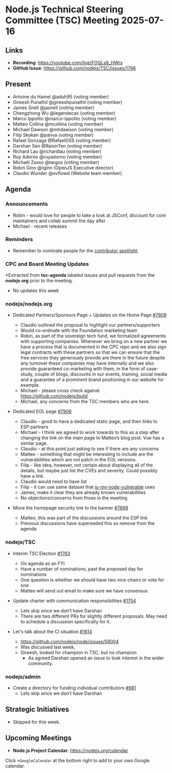 # Node.js Technical Steering Committee (TSC) Meeting 2025-07-16

## Links

* **Recording**:  <https://youtube.com/live/FOQLs8_HWrs>
* **GitHub Issue**: <https://github.com/nodejs/TSC/issues/1766>

## Present

* Antoine du Hamel @aduh95 (voting member)
* Gireesh Punathil @gireeshpunathil (voting member)
* James Snell @jasnell (voting member)
* Chengzhong Wu @legendecas (voting member)
* Marco Ippolito @marco-ippolito (voting member)
* Matteo Collina @mcollina (voting member)
* Michael Dawson @mhdawson (voting member)
* Filip Skokan @panva (voting member)
* Rafael Gonzaga @RafaelGSS (voting member)
* Darshan Sen @RaisinTen (voting member)
* Richard Lau @richardlau (voting member)
* Ruy Adorno @ruyadorno (voting member)
* Michaël Zasso @targos (voting member)
* Robin Ginn @rginn (OpenJS Executive director)
* Claudio Wunder @ovflowd (Website team member)

## Agenda

### Announcements

* Robin - would love for people to take a look at JSConf, discount for core maintainers and collab summit the day after
* Michael - recent releases

### Reminders

* Remember to nominate people for the [contributor spotlight](https://github.com/nodejs/node/blob/main/doc/contributing/reconizing-contributors.md#bi-monthly-contributor-spotlight)

### CPC and Board Meeting Updates

*Extracted from **tsc-agenda** labeled issues and pull requests from the **nodejs org** prior to the meeting.

* No updates this week

### nodejs/nodejs.org

* Dedicated Partners/Sponsors Page + Updates on the Home Page [#7909](https://github.com/nodejs/nodejs.org/issues/7909)
  * Claudio outlined the proposal to highlight our partners/supporters
  * Would co-ordinate with the Foundation marketing team
  * Robin, as part of the sovereign tech fund, we formalized agreements with
    supporting companies. Whenever we bring on a new partner we have a process that is
    documented in the CPC repo and we also sign legal contracts with these partners so that
    we can ensure that the free services they generously provide are there in the future
    despite any turnover these companies may have internally and we also provide guaranteed
    co-marketing with them, in the form of case-study, couple of blogs, discounts in our events,
    training, social media and a guarantee of a prominent brand positioning in our website for
    example.
  * Michael - please cross check against <https://github.com/nodejs/build>
  * Michael, any concerns from the TSC members who are here.

* Dedicated EOL page [#7906](https://github.com/nodejs/nodejs.org/issues/7906)
  * Claudio - good to have a dedicated static page, and then links to ESP partners
  * Michael - I think we agreed to work towards to this as a step after changing the link on the
    main page to Matteo’s blog post. Vue has a similar page.
  * Claudio - at this point just asking to see if there are any concerns
  * Matteo - something that might be interesting to include are the vulnerabilities which are not
    patch in the EOL versions.
  * Filip - like idea, however, not certain about displaying all of the details, but maybe just list the
    CVEs and severity. Could possibly have a link.
  * Claudio would need to have list
  * Filip - it can use same dataset that [is-my-node-vulnerable](https://github.com/nodejs/is-my-node-vulnerable) uses
  * James, make it clear they are already known vulnerabilities
  * No objections/concerns from those in the meeting

* Move the homepage security link to the banner [#7899](https://github.com/nodejs/nodejs.org/issues/7899)
  * Matteo, this was part of the discussions around the ESP link
  * Previous discussions have superseded this so remove from the agenda

### nodejs/TSC

* Interim TSC Election [#1763](https://github.com/nodejs/TSC/issues/1763)
  * On agenda as an FYI
  * Have a number of nominations, past the proposed day for nominations
  * One question is whether we should have two vice-chairs or vote for one
  * Matteo will send out email to make sure we have consensus

* Update charter with communication responsibilities [#1754](https://github.com/nodejs/TSC/pull/1754)
  * Lets skip since we don’t have Darshan
  * There are two different PRs for slightly different proposals. May need to schedule
    a discussion specifically for it.

* Let's talk about the CI situation [#1614](https://github.com/nodejs/TSC/issues/1614)
  * <https://github.com/nodejs/node/issues/59004>
  * Was discussed last week,
  * Gireesh, looked for champion in TSC, but no champion
    * As agreed Darshan opened an issue to look interest in the wider community.

### nodejs/admin

* Create a directory for funding individual contributors [#981](https://github.com/nodejs/admin/pull/981)
  * Lets skip since we don’t have Darshan

## Strategic Initiatives

* Skipped for this week.

## Upcoming Meetings

* **Node.js Project Calendar**: <https://nodejs.org/calendar>

Click `+GoogleCalendar` at the bottom right to add to your own Google calendar.
